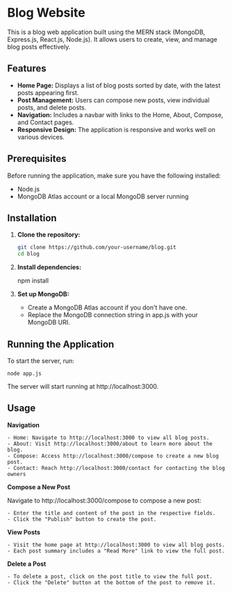 # Blog Website

This is a blog web application built using the MERN stack (MongoDB, Express.js, React.js, Node.js). It allows users to create, view, and manage blog posts effectively.

## Features

- **Home Page:** Displays a list of blog posts sorted by date, with the latest posts appearing first.
- **Post Management:** Users can compose new posts, view individual posts, and delete posts.
- **Navigation:** Includes a navbar with links to the Home, About, Compose, and Contact pages.
- **Responsive Design:** The application is responsive and works well on various devices.

## Prerequisites

Before running the application, make sure you have the following installed:

- Node.js
- MongoDB Atlas account or a local MongoDB server running

## Installation

1. **Clone the repository:**

   ```bash
   git clone https://github.com/your-username/blog.git
   cd blog

2. **Install dependencies:**

    npm install

3. **Set up MongoDB:**

    - Create a MongoDB Atlas account if you don't have one.
    - Replace the MongoDB connection string in app.js with your MongoDB URI.

## Running the Application

To start the server, run:

    node app.js

The server will start running at http://localhost:3000.

## Usage

**Navigation**
    
    - Home: Navigate to http://localhost:3000 to view all blog posts.
    - About: Visit http://localhost:3000/about to learn more about the blog.
    - Compose: Access http://localhost:3000/compose to create a new blog post.
    - Contact: Reach http://localhost:3000/contact for contacting the blog owners 
    
**Compose a New Post**

Navigate to http://localhost:3000/compose to compose a new post:

    - Enter the title and content of the post in the respective fields.
    - Click the "Publish" button to create the post.

**View Posts**

    - Visit the home page at http://localhost:3000 to view all blog posts.
    - Each post summary includes a "Read More" link to view the full post.

**Delete a Post**

    - To delete a post, click on the post title to view the full post.
    - Click the "Delete" button at the bottom of the post to remove it.